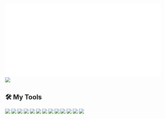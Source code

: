 <img src="https://github.com/lowlighter/metrics/blob/examples/metrics.classic.svg" alt=""></img>
<img src="./space.gif" width="1090px"/>

## 🛠️ My Tools
![](https://img.shields.io/badge/Mac_OS-MacOS?style=flat&logo=macos&logoColor=white&color=black)
![](https://img.shields.io/badge/Bash-informational?style=flat&logo=gnu-bash&logoColor=white&color=black)
![](https://img.shields.io/badge/Visual_Studio_Code-badge?style=flat&logo=visualstudiocode&logoColor=white&color=0078d7)
![](https://img.shields.io/badge/Python-informational?style=flat&logo=python&logoColor=white&color=4B8BBE)
![](https://img.shields.io/badge/TypeScript-informational?style=flat&logo=typescript&logoColor=white&color=007acc)
![](https://img.shields.io/badge/Golang-informational?style=flat&logo=go&logoColor=white&color=29BEB0)
![](https://img.shields.io/badge/PHP-informational?style=flat&logo=php&logoColor=white&color=474A8A)
![](https://img.shields.io/badge/PostgreSQL-informational?style=flat&logo=postgresql&logoColor=white&color=336791)
![](https://img.shields.io/badge/MySQL-informational?style=flat&logo=MySQL&logoColor=white&color=F29111)
![](https://img.shields.io/badge/MongoDB-informational?style=flat&logo=MongoDB&logoColor=white&color=3FA037)
![](https://img.shields.io/badge/Docker-informational?style=flat&logo=docker&logoColor=white&color=0db7ed)
![](https://img.shields.io/badge/Digital_Ocean-informational?style=flat&logo=digitalocean&logoColor=white&color=0080FF)
![](https://img.shields.io/badge/Google_Cloud-informational?style=flat&logo=googlecloud&logoColor=white&color=34A853)

